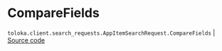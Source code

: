 # CompareFields
`toloka.client.search_requests.AppItemSearchRequest.CompareFields` | [Source code](https://github.com/Toloka/toloka-kit/blob/v1.1.2/src/client/search_requests.py#L1086)


